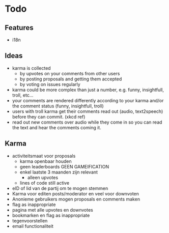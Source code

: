 Todo
====

Features
--------

- i18n

Ideas
-----

- karma is collected 
    - by upvotes on your comments from other users
    - by posting proposals and getting them accepted
    - by voting on issues regularly
- karma could be more complex than just a number, e.g. funny, insightfull, troll, etc...
- your comments are rendered differently according to your karma and/or the comment status (funny, insightfull, troll)
- users with troll karma get their comments read out (audio, text2speech) before they can commit. (xkcd ref)
- read out new comments over audio while they come in so you can read the text and hear the comments coming it.

Karma
-----
- activiteitsmaat voor proposals
	- karma openbaar houden
	- geen leaderboards GEEN GAMEIFICATION
	- enkel laatste 3 maanden zijn relevant
		- alleen upvotes
	- lines of code still active
- eID of lid van de partij om te mogen stemmen
- Karma voor editen posts/moderator en veel voor downvoten
- Anonieme gebruikers mogen proposals en comments maken
- flag as inappropriate
- pagina met alle upvotes en downvotes
- bookmarken en flag as inappropriate
- tegenvoorstellen
- email functionaliteit